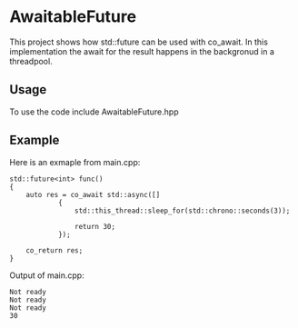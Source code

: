 # AwaitableFuture

This project shows how std::future can be used with co_await.
In this implementation the await for the result happens in the backgronud in a threadpool.

## Usage

To use the code include AwaitableFuture.hpp

## Example
Here is an exmaple from main.cpp:
```
std::future<int> func()
{
    auto res = co_await std::async([]
            {
                std::this_thread::sleep_for(std::chrono::seconds(3));

                return 30;
            });

    co_return res;
}
```

Output of main.cpp:
```
Not ready
Not ready
Not ready
30
```
